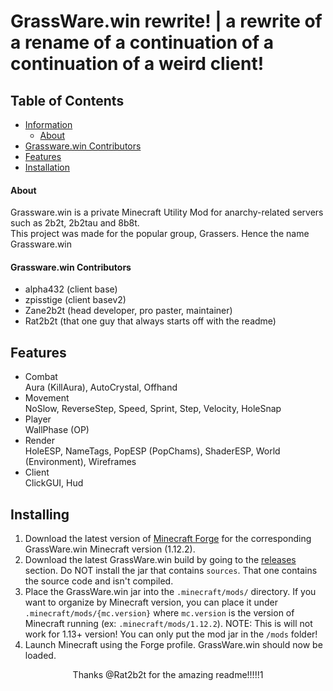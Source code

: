 # GrassWare.win rewrite! | a rewrite of a rename of a continuation of a continuation of a weird client!

<!-- TABLE OF CONTENTS -->
## Table of Contents
* [Information](#Information)
    * [About](#About)
* [Grassware.win Contributors](#Grassware.winContributors)
* [Features](#Features)
* [Installation](#Installing)

#### About
Grassware.win is a private Minecraft Utility Mod for anarchy-related servers such as 2b2t, 2b2tau and 8b8t.<br>
This project was made for the popular group, Grassers. Hence the name Grassware.win

#### Grassware.win Contributors
* alpha432 (client base)
* zpisstige (client basev2)
* Zane2b2t (head developer, pro paster, maintainer)
* Rat2b2t (that one guy that always starts off with the readme)

## Features
* Combat <br>Aura (KillAura), AutoCrystal, Offhand
* Movement <br>NoSlow, ReverseStep, Speed, Sprint, Step, Velocity, HoleSnap
* Player <br>WallPhase (OP)
* Render <br>HoleESP, NameTags, PopESP (PopChams), ShaderESP, World (Environment), Wireframes
* Client <br>ClickGUI, Hud

## Installing

1. Download the latest version of [Minecraft Forge](https://maven.minecraftforge.net/net/minecraftforge/forge/1.12.2-14.23.5.2860/forge-1.12.2-14.23.5.2860-installer.jar) for the corresponding 
GrassWare.win Minecraft version (1.12.2).
2. Download the latest GrassWare.win build by going to the [releases](https://github.com/Zane2b2t/GrassWare.win/releases) section.
Do NOT install the jar that contains `sources`. That one contains the source code and isn't compiled.
3. Place the GrassWare.win jar into the `.minecraft/mods/` directory. If you want to organize by Minecraft version, 
you can place it under `.minecraft/mods/{mc.version}` where `mc.version` is 
the version of Minecraft running (ex: `.minecraft/mods/1.12.2`). NOTE: This is will not work for 1.13+ version! You can
only put the mod jar in the `/mods` folder!
4. Launch Minecraft using the Forge profile. GrassWare.win should now be loaded.

<p align="center">
Thanks @Rat2b2t for the amazing readme!!!!!1
</p>
